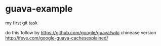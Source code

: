 # guava-example
my first git task

do this follow by https://github.com/google/guava/wiki
chinease version http://ifeve.com/google-guava-cachesexplained/
